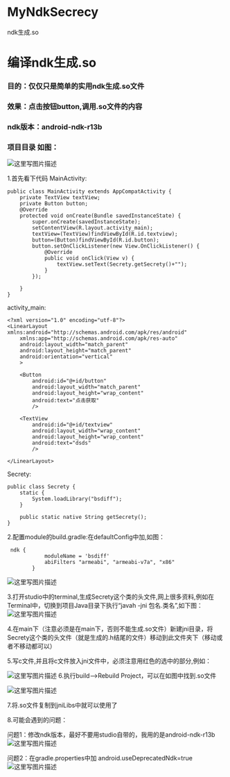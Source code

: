 # MyNdkSecrecy
ndk生成.so


# 编译ndk生成.so

### 目的：仅仅只是简单的实用ndk生成.so文件
### 效果：点击按钮button,调用.so文件的内容
### ndk版本：android-ndk-r13b
### 项目目录 如图：
![这里写图片描述](http://img.blog.csdn.net/20170823172325037?watermark/2/text/aHR0cDovL2Jsb2cuY3Nkbi5uZXQvZmxvd2VybWFjaGFv/font/5a6L5L2T/fontsize/400/fill/I0JBQkFCMA==/dissolve/70/gravity/SouthEast)


1.首先看下代码
MainActivity:

```
public class MainActivity extends AppCompatActivity {
    private TextView textView;
    private Button button;
    @Override
    protected void onCreate(Bundle savedInstanceState) {
        super.onCreate(savedInstanceState);
        setContentView(R.layout.activity_main);
        textView=(TextView)findViewById(R.id.textview);
        button=(Button)findViewById(R.id.button);
        button.setOnClickListener(new View.OnClickListener() {
            @Override
            public void onClick(View v) {
                textView.setText(Secrety.getSecrety()+"");
            }
        });

    }
}
```


activity_main:
```
<?xml version="1.0" encoding="utf-8"?>
<LinearLayout xmlns:android="http://schemas.android.com/apk/res/android"
    xmlns:app="http://schemas.android.com/apk/res-auto"
    android:layout_width="match_parent"
    android:layout_height="match_parent"
    android:orientation="vertical"
    >

    <Button
        android:id="@+id/button"
        android:layout_width="match_parent"
        android:layout_height="wrap_content"
        android:text="点击获取"
        />

    <TextView
        android:id="@+id/textview"
        android:layout_width="wrap_content"
        android:layout_height="wrap_content"
        android:text="dsds"
        />

</LinearLayout>
```
Secrety:
```
public class Secrety {
    static {
        System.loadLibrary("bsdiff");
    }

    public static native String getSecrety();
}
```

2.配置module的build.gradle:在defaultConfig中加,如图：
```
 ndk {
            moduleName = 'bsdiff'
            abiFilters "armeabi", "armeabi-v7a", "x86"
        }
```

![这里写图片描述](http://img.blog.csdn.net/20170823171647306?watermark/2/text/aHR0cDovL2Jsb2cuY3Nkbi5uZXQvZmxvd2VybWFjaGFv/font/5a6L5L2T/fontsize/400/fill/I0JBQkFCMA==/dissolve/70/gravity/SouthEast)

3.打开studio中的terminal,生成Secrety这个类的头文件,网上很多资料,例如在Terminal中，切换到项目Java目录下执行“javah -jni 包名.类名”,如下图： 
![这里写图片描述](http://img.blog.csdn.net/20170823171743826?watermark/2/text/aHR0cDovL2Jsb2cuY3Nkbi5uZXQvZmxvd2VybWFjaGFv/font/5a6L5L2T/fontsize/400/fill/I0JBQkFCMA==/dissolve/70/gravity/SouthEast)

4.在main下（注意必须是在main下，否则不能生成.so文件）新建jni目录，将Secrety这个类的头文件（就是生成的.h结尾的文件）移动到此文件夹下（移动或者不移动都可以）

5.写c文件,并且将c文件放入jni文件中，必须注意用红色的选中的部分,例如：

![这里写图片描述](http://img.blog.csdn.net/20170823171935877?watermark/2/text/aHR0cDovL2Jsb2cuY3Nkbi5uZXQvZmxvd2VybWFjaGFv/font/5a6L5L2T/fontsize/400/fill/I0JBQkFCMA==/dissolve/70/gravity/SouthEast)
6.执行build-->Rebuild Project，可以在如图中找到.so文件

![这里写图片描述](http://img.blog.csdn.net/20170823172149990?watermark/2/text/aHR0cDovL2Jsb2cuY3Nkbi5uZXQvZmxvd2VybWFjaGFv/font/5a6L5L2T/fontsize/400/fill/I0JBQkFCMA==/dissolve/70/gravity/SouthEast)

7.将.so文件复制到jniLibs中就可以使用了

8.可能会遇到的问题：


问题1：修改ndk版本，最好不要用studio自带的，我用的是android-ndk-r13b
![这里写图片描述](http://img.blog.csdn.net/20170823172701707?watermark/2/text/aHR0cDovL2Jsb2cuY3Nkbi5uZXQvZmxvd2VybWFjaGFv/font/5a6L5L2T/fontsize/400/fill/I0JBQkFCMA==/dissolve/70/gravity/SouthEast)

问题2：在gradle.properties中加 android.useDeprecatedNdk=true
![这里写图片描述](http://img.blog.csdn.net/20170823172747124?watermark/2/text/aHR0cDovL2Jsb2cuY3Nkbi5uZXQvZmxvd2VybWFjaGFv/font/5a6L5L2T/fontsize/400/fill/I0JBQkFCMA==/dissolve/70/gravity/SouthEast)

